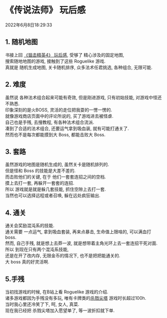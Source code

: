 # 《传说法师》 玩后感
2022年6月8日18:29:33  

## 1. 随机地图
书接上回 [《狙击精英4》 玩后感](https://giiith.github.io/blog/readingNotes/SniperElite4.html), 受够了 精心涉及的固定地图,   
搜索随地地图的游戏, 接触到了这些 Roguelike 游戏.  
真就是 随机生成地图, 关卡随机排序, 众多法术任君挑选, 各种组合, 无限可能.  

## 2. 难度
虽然说 各种法术组合起来可能有奇效, 但是刚进游戏, 只有初始技能, 对游戏中怪还不熟悉.  
印象深刻的是火BOSS, 灵活的走位把我耍的一愣一愣的.  
就像游戏商店页面中的评论所说的, 买了游戏进去被怪虐.  
自己也是手残, 去搜教程, 有各种法术组合流派.  
凑到了合适的法术组合, 还要运气拿到吸血装, 就有可能打通关了.  
然而也不是每次都能摸到大 Boss, 都能击败大 Boss.

## 3. 套路
虽然游戏的地图是随机生成的, 虽然关卡是随机排列的.  
但是怪和 Boss 的技能是大差不差的.  
而击败他们的关键, 在于 他们一套套连招之间的空档.  
摸上去打一套, 再躲开一套套的连招.  
所以 游戏就是就是躲几套技能, 抓住空隙上去打一套.  
当然也可以选择远程或者召唤, 躲在远处疯狂输出.  

## 4. 通关
通关会奖励混沌系的技能.  
通关需要 一点运气, 拿到吸血套装, 再来点暴击, 生命值上限啥的, 可以满血打boss.  
然而, 自己手残, 就是想上去莽一波, 就是想带着主角光环上去一套连招干死对面.  
所以 到现在只有两个混沌系技能,  
还是在开了改内存, 无限金币的情况下, 也不是把把能通关的.  
大 boss 真的好灵活啊.  

## 5.手残
当初找游戏的时候, 在B站上看 Roguelike 游戏的介绍.  
诸多游戏都因为手残没有多玩, 唯有卡牌类的[杀戮尖塔](https://store.steampowered.com/app/646570/Slay_the_Spire/?l=schinese&curator_clanid=26836284) 游戏时长超过100h.  
当时我心里还冷笑了下, 呵, 女人, 真菜.  
现在我已经把 杀戮尖塔加入愿望单了, 等一波折扣就下单.  
